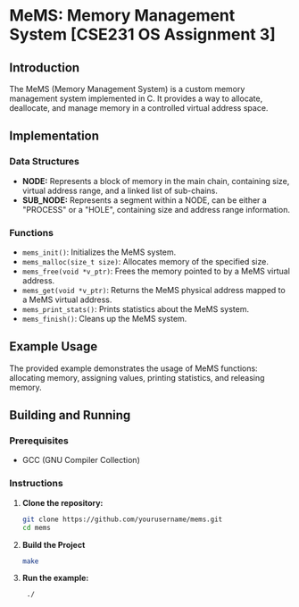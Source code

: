 # MeMS: Memory Management System [CSE231 OS Assignment 3]

## Introduction
The MeMS (Memory Management System) is a custom memory management system implemented in C. It provides a way to allocate, deallocate, and manage memory in a controlled virtual address space.

## Implementation
### Data Structures
- **NODE:** Represents a block of memory in the main chain, containing size, virtual address range, and a linked list of sub-chains.
- **SUB_NODE:** Represents a segment within a NODE, can be either a "PROCESS" or a "HOLE", containing size and address range information.

### Functions
- `mems_init()`: Initializes the MeMS system.
- `mems_malloc(size_t size)`: Allocates memory of the specified size.
- `mems_free(void *v_ptr)`: Frees the memory pointed to by a MeMS virtual address.
- `mems_get(void *v_ptr)`: Returns the MeMS physical address mapped to a MeMS virtual address.
- `mems_print_stats()`: Prints statistics about the MeMS system.
- `mems_finish()`: Cleans up the MeMS system.

## Example Usage
The provided example demonstrates the usage of MeMS functions: allocating memory, assigning values, printing statistics, and releasing memory.

## Building and Running
### Prerequisites
- GCC (GNU Compiler Collection)

### Instructions
1. **Clone the repository:**
   ```bash
   git clone https://github.com/yourusername/mems.git
   cd mems
2. **Build the Project**
     ```bash
     make
3. **Run the example:**
    ```bash
     ./
   




